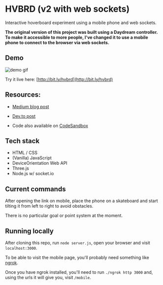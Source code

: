 # HVBRD (v2 with web sockets)

Interactive hoverboard experiment using a mobile phone and web sockets.

**The original version of this project was built using a Daydream controller.
To make it accessible to more people, I've changed it to use a mobile phone to connect to the browser via web sockets.**

## Demo

![demo gif](hvbrd.gif)

Try it live here: [http://bit.ly/hvbrd](http://bit.ly/hvbrd)

## Resources:

* [Medium blog post](https://medium.com/@devdevcharlie/hvbrd-c6266ee31461)

* [Dev.to post](https://bit.ly/hvbrd-dev)

* Code also available on [CodeSandbox](https://codesandbox.io/s/hvbrd-sockets-ln0mi)

## Tech stack

* HTML / CSS
* (Vanilla) JavaScript
* DeviceOrientation Web API
* Three.js
* Node.js w/ socket.io

## Current commands

After opening the link on mobile, place the phone on a skateboard and start tilting it from left to right to avoid obstacles.

There is no particular goal or point system at the moment.

## Running locally

After cloning this repo, run `node server.js`, open your browser and visit `localhost:3000`.

To be able to visit the mobile page, you'll probably need something like [ngrok](https://ngrok.com/).

Once you have ngrok installed, you'll need to run `./ngrok http 3000` and, using the urls it will give you, visit `/mobile`.





